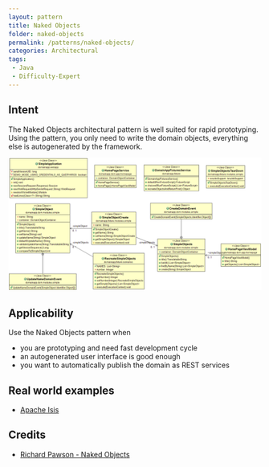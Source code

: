 ```yaml
---
layout: pattern
title: Naked Objects
folder: naked-objects
permalink: /patterns/naked-objects/
categories: Architectural
tags:
 - Java
 - Difficulty-Expert
---
```


## Intent
The Naked Objects architectural pattern is well suited for rapid
prototyping. Using the pattern, you only need to write the domain objects,
everything else is autogenerated by the framework.

![alt text](etc/naked-objects.png "Naked Objects")

## Applicability
Use the Naked Objects pattern when

* you are prototyping and need fast development cycle
* an autogenerated user interface is good enough
* you want to automatically publish the domain as REST services

## Real world examples

* [Apache Isis](https://isis.apache.org/)

## Credits

* [Richard Pawson - Naked Objects](https://isis.apache.org/resources/thesis/Pawson-Naked-Objects-thesis.pdf)
